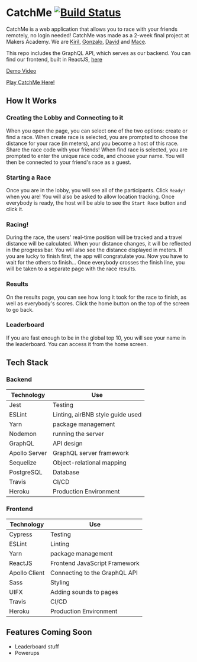 # CatchMe [![Build Status](https://travis-ci.com/gonzalober/catchme-web.svg?branch=master)](https://travis-ci.com/gonzalober/catchme-web)

CatchMe is a web application that allows you to race with your friends remotely, no login needed!
CatchMe was made as a 2-week final project at Makers Academy. We are [Kiril](https://github.com/kiriarf), [Gonzalo](https://github.com/gonzalober), [David](https://github.com/dm-devtech) and [Mace](https://github.com/mace-akkari).

This repo includes the GraphQL API, which serves as our backend. You can find our frontend, built in ReactJS, [here](https://github.com/gonzalober/catchme-web)

[Demo Video](https://github.com/gonzalober/catchme-web)

[Play CatchMe Here!](https://appcatchme.herokuapp.com)

## How It Works

### Creating the Lobby and Connecting to it

When you open the page, you can select one of the two options: create or find a race.
When create race is selected, you are prompted to choose the distance for your race (in meters), and you become a host of this race. Share the race code with your friends!
When find race is selected, you are prompted to enter the unique race code, and choose your name. You will then be connected to your friend's race as a guest.

### Starting a Race

Once you are in the lobby, you will see all of the participants. Click ```Ready!``` when you are! You will also be asked to allow location tracking.
Once everybody is ready, the host will be able to see the ```Start Race``` button and click it.

### Racing!

During the race, the users' real-time position will be tracked and a travel distance will be calculated.
When your distance changes, it will be reflected in the progress bar. You will also see the distance displayed in meters.
If you are lucky to finish first, the app will congratulate you. Now you have to wait for the others to finish...
Once everybody crosses the finish line, you will be taken to a separate page with the race results.

### Results

On the results page, you can see how long it took for the race to finish, as well as everybody's scores. Click the home button on the top of the screen to go back.

### Leaderboard

If you are fast enough to be in the global top 10, you will see your name in the leaderboard. You can access it from the home screen.



## Tech Stack

### Backend

| Technology    | Use                              |
| ------------- | -------------------------------- |
| Jest          | Testing                          |
| ESLint        | Linting, airBNB style guide used |
| Yarn          | package management               |
| Nodemon       | running the server               |
| GraphQL       | API design                       |
| Apollo Server | GraphQL server framework         |
| Sequelize     | Object-relational mapping        |
| PostgreSQL    | Database                         |
| Travis        | CI/CD                            |
| Heroku        | Production Environment           |

### Frontend

| Technology    | Use                              |
| ------------- | -------------------------------- |
| Cypress       | Testing                          |
| ESLint        | Linting                          |
| Yarn          | package management               |
| ReactJS       | Frontend JavaScript Framework    |
| Apollo Client | Connecting to the GraphQL API    |
| Sass          | Styling                          |
| UIFX          | Adding sounds to pages           |
| Travis        | CI/CD                            |
| Heroku        | Production Environment           |

## Features Coming Soon

- Leaderboard stuff
- Powerups
